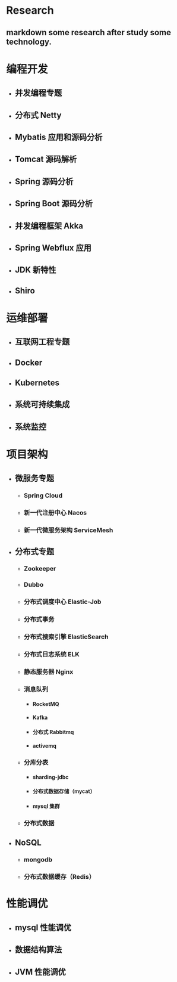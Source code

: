 # Research

## markdown some research after study some technology.



# 编程开发

- ## 并发编程专题

- ## 分布式 Netty

- ## Mybatis 应用和源码分析

- ## Tomcat 源码解析

- ## Spring 源码分析

- ## Spring Boot 源码分析

- ## 并发编程框架 Akka

- ## Spring Webflux 应用

- ## JDK 新特性

- ## Shiro

# 运维部署

- ## 互联网工程专题

- ## Docker

- ## Kubernetes

- ## 系统可持续集成

- ## 系统监控

# 项目架构

- ## 微服务专题

   - ### Spring Cloud

   - ### 新一代注册中心 Nacos

   - ### 新一代微服务架构 ServiceMesh

- ## 分布式专题

   - ### Zookeeper

   - ### Dubbo

   - ### 分布式调度中心 Elastic-Job

   - ### 分布式事务

   - ### 分布式搜索引擎 ElasticSearch

   - ### 分布式日志系统 ELK

   - ### 静态服务器 Nginx

   - ### 消息队列

      - #### RocketMQ

      - #### Kafka

      - #### 分布式 Rabbitmq

      - #### activemq

   - ### 分库分表

      - #### sharding-jdbc

      - #### 分布式数据存储（mycat）

      - #### mysql 集群

   - ### 分布式数据

- ## NoSQL

   - ### mongodb

   - ### 分布式数据缓存（Redis）

# 性能调优

- ## mysql 性能调优

- ## 数据结构算法

- ## JVM 性能调优
